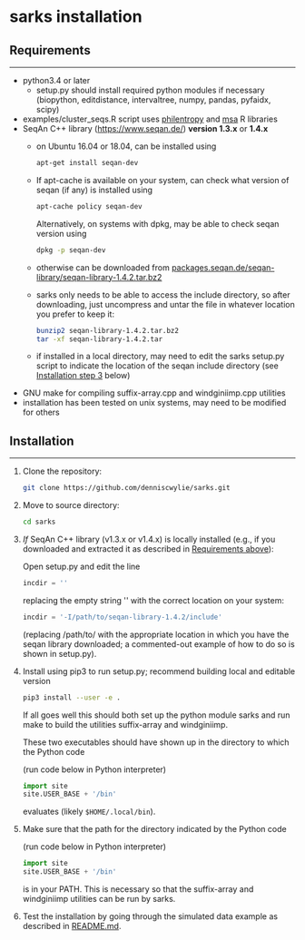 # sarks installation

## Requirements
---------------
- python3.4 or later
  - setup.py should install required python modules if necessary
    (biopython, editdistance, intervaltree, numpy, pandas, pyfaidx, scipy)
- examples/cluster_seqs.R script uses [philentropy](https://cran.r-project.org/web/packages/philentropy/index.html) and [msa](https://bioconductor.org/packages/release/bioc/html/msa.html) R libraries
- SeqAn C++ library (https://www.seqan.de/) **version 1.3.x** or **1.4.x**
  - on Ubuntu 16.04 or 18.04, can be installed using

    ```bash
	apt-get install seqan-dev
	```
	
  - If apt-cache is available on your system, can check what version
    of seqan (if any) is installed using

    ```bash
    apt-cache policy seqan-dev
    ```

    Alternatively, on systems with dpkg, may be able to check seqan version using

    ```bash
	dpkg -p seqan-dev
	```

  -  <a name="seqan-download"></a>
     otherwise can be downloaded from
    [packages.seqan.de/seqan-library/seqan-library-1.4.2.tar.bz2](http://packages.seqan.de/seqan-library/seqan-library-1.4.2.tar.bz2)
	- sarks only needs to be able to access the include directory, so
      after downloading, just uncompress and untar the file in
      whatever location you prefer to keep it:

      ```bash
	  bunzip2 seqan-library-1.4.2.tar.bz2
	  tar -xf seqan-library-1.4.2.tar
	  ```

    - if installed in a local directory, may need to edit the sarks
      setup.py script to indicate the location of the seqan include
      directory (see [Installation step 3](#install-step-3) below)
- GNU make for compiling suffix-array.cpp and windginiimp.cpp utilities
- installation has been tested on unix systems, may need to be modified for others

## Installation
---------------

1. Clone the repository:

   ```bash
   git clone https://github.com/denniscwylie/sarks.git
   ```

2. Move to source directory:

   ```bash
   cd sarks
   ```

3. <a name="install-step-3"></a>
   *If* SeqAn C++ library (v1.3.x or v1.4.x) is locally installed
   (e.g., if you downloaded and extracted it as described in
   [Requirements above](#seqan-download)):

   Open setup.py and edit the line

   ```python
   incdir = ''
   ```

   replacing the empty string '' with the correct location on your system:

   ```python
   incdir = '-I/path/to/seqan-library-1.4.2/include'
   ```

   (replacing /path/to/ with the appropriate location in which you
   have the seqan library downloaded; a commented-out example of how
   to do so is shown in setup.py).

4. Install using pip3 to run setup.py; recommend building local and editable version

   ```bash
   pip3 install --user -e .
   ```

   If all goes well this should both set up the python module sarks and
   run make to build the utilities suffix-array and windginiimp.
   
   These two executables should have shown up in the directory to which the Python code

   (run code below in Python interpreter)

   ```python
   import site
   site.USER_BASE + '/bin'
   ```

   evaluates (likely `$HOME/.local/bin`).

5. Make sure that the path for the directory indicated by the Python code

   (run code below in Python interpreter)

   ```python
   import site
   site.USER_BASE + '/bin'
   ```
   is in your PATH. This is necessary so that the suffix-array and windginiimp
   utilities can be run by sarks.

6. Test the installation by going through the simulated data example
   as described in [README.md](README.md).
